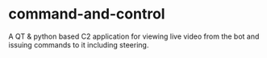 # command-and-control
A QT &amp; python based C2 application for viewing live video from the bot and issuing commands to it including steering.
